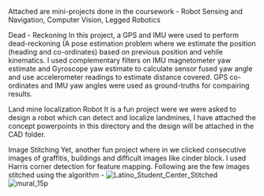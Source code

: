 Attached are mini-projects done in the coursework - Robot Sensing and Navigation, Computer Vision, Legged Robotics

Dead - Reckoning
In this project, a GPS and IMU were used to perform dead-reckoning (A pose estimation problem where we estimate the position (heading and co-ordinates) based on previous position and vehile kinematics.
I used complementary filters on IMU magnetometer yaw estimate and Gyroscope yaw estimate to calculate sensor fused yaw angle and use accelerometer readings to estimate distance covered. 
GPS co-ordinates and IMU yaw angles were used as ground-truths for compairing results.

Land mine localization Robot
It is a fun project were we were asked to design a robot which can detect and localize landmines, I have attached the concept powerpoints in this directory and the design will be attached in the CAD folder.

Image Stitching
Yet, another fun project where in we clicked consecutive images of graffitis, buildings and difficult images like cinder block. I used Harris corner detection for feature mapping. Following are the few images stitched using the algorithm -
![Latino_Student_Center_Stitched](https://user-images.githubusercontent.com/115650174/205965783-d11f73e2-1a9f-454c-9596-6d8e0e6c1466.png)
![mural_15p](https://user-images.githubusercontent.com/115650174/205965845-3b50a0b3-6bfd-429a-88ab-528434b1336d.png)
